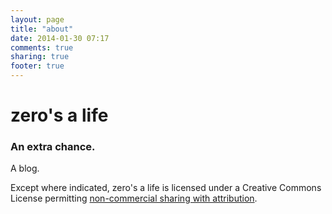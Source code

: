 ```yaml
---
layout: page
title: "about"
date: 2014-01-30 07:17
comments: true
sharing: true
footer: true
---
```


zero's a life
=============

### An extra chance.


A blog.

Except where indicated, zero's a life is licensed under a Creative
Commons License permitting [non-commercial sharing with attribution](http://creativecommons.org/licenses/by-nc-sa/4.0/deed.en_US).
